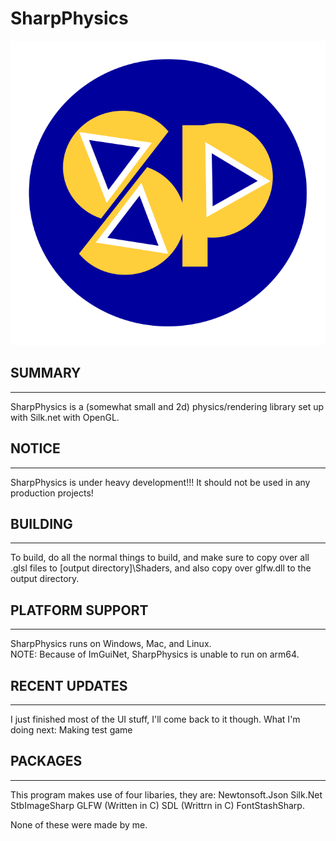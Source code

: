 # SharpPhysics #

![SharpPhysics logo](./logo.svg)

## SUMMARY ##

---------------------------------------------------------

SharpPhysics is a (somewhat small and 2d) physics/rendering library set up with Silk.net with OpenGL.

## NOTICE ##

---------------------------------------------------------
SharpPhysics is under heavy development!!!
It should not be used in any production projects!

## BUILDING ##

---------------------------------------------------------

To build, do all the normal things to build, and make sure to copy over all .glsl files to [output directory]\Shaders,
and also copy over glfw.dll to the output directory.

## PLATFORM SUPPORT ##

---------------------------------------------------------

SharpPhysics runs on Windows, Mac, and Linux. <br>
NOTE: Because of ImGuiNet, SharpPhysics is unable to run on arm64.

## RECENT UPDATES ##

---------------------------------------------------------

I just finished most of the UI stuff, I'll come back to it though.
What I'm doing next: Making test game

## PACKAGES ##

---------------------------------------------------------

This program makes use of four libaries, they are:
Newtonsoft.Json
Silk.Net
StbImageSharp
GLFW (Written in C)
SDL (Writtrn in C)
FontStashSharp.

None of these were made by me.
